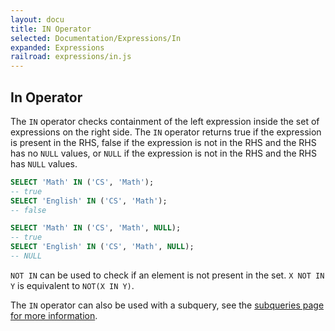 ```yaml
---
layout: docu
title: IN Operator
selected: Documentation/Expressions/In
expanded: Expressions
railroad: expressions/in.js
---
```


## In Operator
<div id="rrdiagram"></div>

The `IN` operator checks containment of the left expression inside the set of expressions on the right side. The `IN` operator returns true if the expression is present in the RHS, false if the expression is not in the RHS and the RHS has no `NULL` values, or `NULL` if the expression is not in the RHS and the RHS has `NULL` values.

```sql
SELECT 'Math' IN ('CS', 'Math');
-- true
SELECT 'English' IN ('CS', 'Math');
-- false

SELECT 'Math' IN ('CS', 'Math', NULL);
-- true
SELECT 'English' IN ('CS', 'Math', NULL);
-- NULL
```

`NOT IN` can be used to check if an element is not present in the set. `X NOT IN Y` is equivalent to `NOT(X IN Y)`.

The `IN` operator can also be used with a subquery, see the [subqueries page for more information](/docs/sql/expressions/subqueries).